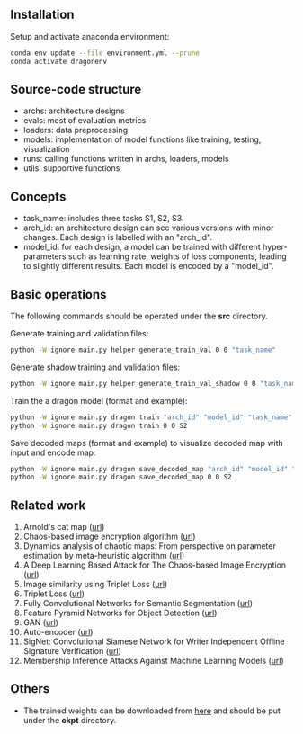 ## Installation
Setup and activate anaconda environment:
```bash
conda env update --file environment.yml --prune
conda activate dragonenv
```

## Source-code structure
+ archs: architecture designs
+ evals: most of evaluation metrics
+ loaders: data preprocessing
+ models: implementation of model functions like training, testing, visualization
+ runs: calling functions written in archs, loaders, models
+ utils: supportive functions

## Concepts
+ task_name: includes three tasks S1, S2, S3.
+ arch_id: an architecture design can see various versions with minor changes. Each design is labelled with an "arch_id".
+ model_id: for each design, a model can be trained with different hyper-parameters such as learning rate, weights of loss components, leading to slightly different results. Each model is encoded by a "model_id".

## Basic operations
The following commands should be operated under the <b>src</b> directory.

Generate training and validation files:
```bash
python -W ignore main.py helper generate_train_val 0 0 "task_name"
```
Generate shadow training and validation files:
```bash
python -W ignore main.py helper generate_train_val_shadow 0 0 "task_name"
```
Train the a dragon model (format and example):
```bash
python -W ignore main.py dragon train "arch_id" "model_id" "task_name"
python -W ignore main.py dragon train 0 0 S2
```
Save decoded maps (format and example) to visualize decoded map with input and encode map:
```bash
python -W ignore main.py dragon save_decoded_map "arch_id" "model_id" "task_name"
python -W ignore main.py dragon save_decoded_map 0 0 S2
```



## Related work
1. Arnold's cat map ([url](https://en.wikipedia.org/wiki/Arnold's_cat_map))
1. Chaos-based image encryption algorithm ([url](https://www.sciencedirect.com/science/article/pii/S0375960105011904?via%3Dihub))
1. Dynamics analysis of chaotic maps: From perspective on parameter estimation by meta-heuristic algorithm ([url](https://iopscience.iop.org/article/10.1088/1674-1056/ab695c))
1. A Deep Learning Based Attack for The Chaos-based Image Encryption ([url](https://arxiv.org/pdf/1907.12245v1.pdf))
1. Image similarity using Triplet Loss ([url](https://towardsdatascience.com/image-similarity-using-triplet-loss-3744c0f67973))
1. Triplet Loss ([url](https://towardsdatascience.com/triplet-loss-advanced-intro-49a07b7d8905))
1. Fully Convolutional Networks for Semantic Segmentation ([url](https://www.cv-foundation.org/openaccess/content_cvpr_2015/papers/Long_Fully_Convolutional_Networks_2015_CVPR_paper.pdf))
1. Feature Pyramid Networks for Object Detection ([url](https://openaccess.thecvf.com/content_cvpr_2017/papers/Lin_Feature_Pyramid_Networks_CVPR_2017_paper.pdf))
1. GAN ([url](https://jonathan-hui.medium.com/gan-whats-generative-adversarial-networks-and-its-application-f39ed278ef09))
1. Auto-encoder ([url](https://towardsdatascience.com/auto-encoder-what-is-it-and-what-is-it-used-for-part-1-3e5c6f017726))
1. SigNet: Convolutional Siamese Network for Writer Independent Offline Signature Verification ([url](https://arxiv.org/pdf/1707.02131.pdf))
1. Membership Inference Attacks Against Machine Learning Models ([url](https://www.cs.cornell.edu/~shmat/shmat_oak17.pdf))

## Others
+ The trained weights can be downloaded from [here](https://drive.google.com/drive/folders/1eONm0PQjFpRDiNRditIWv45L5BxTR2KO?usp=sharing) and should be put under the <b>ckpt</b> directory.